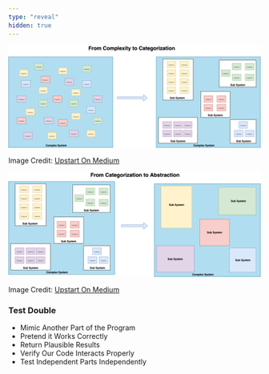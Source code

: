 ```yaml
---
type: "reveal"
hidden: true
---
```

<section>
    <img class="plain stretch" src="/images/13/410_13_abstract1.png">
    <p class="imagecredit">Image Credit: <a href="https://medium.com/upstart-tech/software-design-separation-of-concerns-unit-testing-b38ece31e5f3">Upstart On Medium</a></p>
</section>
<section>
    <img class="plain stretch" src="/images/13/410_13_abstract2.png">
    <p class="imagecredit">Image Credit: <a href="https://medium.com/upstart-tech/software-design-separation-of-concerns-unit-testing-b38ece31e5f3">Upstart On Medium</a></p>
</section>
<section>
    <h3>Test Double</h3>
    <ul>
        <li>Mimic Another Part of the Program</li>
        <li>Pretend it Works Correctly</li>
        <li>Return Plausible Results</li>
        <li>Verify Our Code Interacts Properly</li>
        <li>Test Independent Parts Independently</li>
    </ul>
</section>